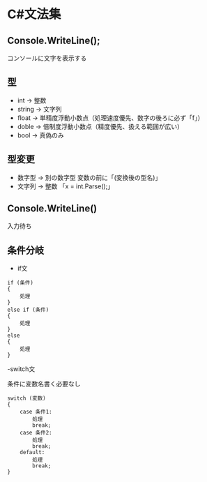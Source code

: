 # C#文法集

## Console.WriteLine();
コンソールに文字を表示する

## 型
- int -> 整数
- string -> 文字列
- float -> 単精度浮動小数点（処理速度優先、数字の後ろに必ず「f」）
- doble -> 倍制度浮動小数点（精度優先、扱える範囲が広い）
- bool -> 真偽のみ

## 型変更
- 数字型 -> 別の数字型 変数の前に「(変換後の型名)」
- 文字列 -> 整数 「x = int.Parse();」

## Console.WriteLine()
入力待ち

## 条件分岐
- if文
```
if (条件)
{
    処理
}
else if (条件)
{
    処理
}
else
{
    処理
}
```

-switch文

条件に変数名書く必要なし

```
switch (変数)
{
    case 条件1:
        処理
        break;
    case 条件2:
        処理
        break;
    default:
        処理
        break;
}
```